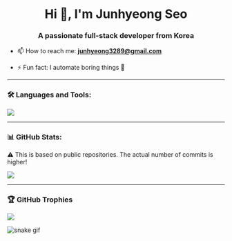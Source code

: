 <h1 align="center">Hi 👋, I'm Junhyeong Seo</h1>
<h3 align="center">A passionate full-stack developer from Korea</h3>

- 📫 How to reach me: **junhyeong3289@gmail.com**

- ⚡ Fun fact: I automate boring things 🧠

---

### 🛠️ Languages and Tools:
<p align="left">
  <img src="https://skillicons.dev/icons?i=nextjs,nodejs,react,ts,js,mysql,aws,vercel,figma,tailwind,prisma,postman" />
</p>

---

### 📊 GitHub Stats:
⚠️ This is based on public repositories. The actual number of commits is higher!

<p align="left">
  <img src="https://github-readme-stats.vercel.app/api?username=junhyeong32&show_icons=true&theme=tokyonight" />
</p>

---

### 🏆 GitHub Trophies
<p align="left">
  <img src="https://github-profile-trophy.vercel.app/?username=junhyeong32&theme=dracula" />
</p>

![snake gif](https://github.com/junhyeong32/junhyeong32/blob/output/github-contribution-grid-snake.svg)

